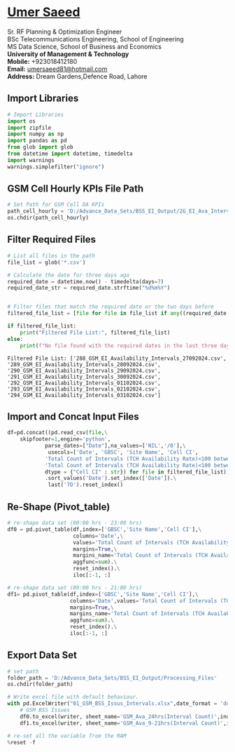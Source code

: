 #  [Umer Saeed](https://www.linkedin.com/in/engumersaeed/)
Sr. RF Planning & Optimization Engineer<br>
BSc Telecommunications Engineering, School of Engineering<br>
MS Data Science, School of Business and Economics<br>
**University of Management & Technology**<br>
**Mobile:**     +923018412180<br>
**Email:**  umersaeed81@hotmail.com<br>
**Address:** Dream Gardens,Defence Road, Lahore<br>

## Import Libraries


```python
# Import Libraries
import os
import zipfile
import numpy as np
import pandas as pd
from glob import glob
from datetime import datetime, timedelta
import warnings
warnings.simplefilter("ignore")
```

## GSM Cell Hourly KPIs File Path


```python
# Set Path for GSM Cell DA KPIs
path_cell_hourly = 'D:/Advance_Data_Sets/BSS_EI_Output/2G_EI_Ava_Intervals'
os.chdir(path_cell_hourly)
```

## Filter Required Files


```python
# List all files in the path
file_list = glob('*.csv')

# Calculate the date for three days ago
required_date = datetime.now() - timedelta(days=7)
required_date_str = required_date.strftime("%d%m%Y")


# Filter files that match the required date or the two days before
filtered_file_list = [file for file in file_list if any((required_date + timedelta(days=i)).strftime("%d%m%Y") in file for i in range(7))]

if filtered_file_list:
    print("Filtered File List:", filtered_file_list)
else:
    print(f"No file found with the required dates in the last three days.")
```

    Filtered File List: ['288_GSM_EI_Availability_Intervals_27092024.csv', '289_GSM_EI_Availability_Intervals_28092024.csv', '290_GSM_EI_Availability_Intervals_29092024.csv', '291_GSM_EI_Availability_Intervals_30092024.csv', '292_GSM_EI_Availability_Intervals_01102024.csv', '293_GSM_EI_Availability_Intervals_02102024.csv', '294_GSM_EI_Availability_Intervals_03102024.csv']
    

## Import and Concat Input Files


```python
df=pd.concat((pd.read_csv(file,\
    skipfooter=1,engine='python',
            parse_dates=["Date"],na_values=['NIL','/0'],\
             usecols=['Date', 'GBSC', 'Site Name', 'Cell CI',
            'Total Count of Intervals (TCH Availability Rate)<100 between 0:00-23:00',
            'Total Count of Intervals (TCH Availability Rate)<100 between 9:00-21:00'],
            dtype = {"Cell CI" : str}) for file in filtered_file_list))\
            .sort_values('Date').set_index(['Date']).\
             last('7D').reset_index()
```

## Re-Shape (Pivot_table)


```python
# re-shape data set (00:00 hrs - 23:00 hrs)
df0 = pd.pivot_table(df,index=['GBSC','Site Name','Cell CI'],\
                     columns='Date',\
                     values='Total Count of Intervals (TCH Availability Rate)<100 between 0:00-23:00',\
                     margins=True,\
                     margins_name='Total Count of Intervals (TCH Availability Rate)<100 between 0:00-23:00',\
                     aggfunc=sum).\
                     reset_index().\
                     iloc[:-1, :]
```


```python
# re-shape data set (09:00 hrs - 21:00 hrs)
df1= pd.pivot_table(df,index=['GBSC','Site Name','Cell CI'],\
                    columns='Date',values='Total Count of Intervals (TCH Availability Rate)<100 between 9:00-21:00',\
                    margins=True,\
                    margins_name='Total Count of Intervals (TCH Availability Rate)<100 between 9:00-21:00',
                    aggfunc=sum).\
                    reset_index().\
                    iloc[:-1, :]
```

## Export Data Set


```python
# set path
folder_path = 'D:/Advance_Data_Sets/BSS_EI_Output/Processing_Files'
os.chdir(folder_path)

# Write excel file with default behaviour.
with pd.ExcelWriter("01_GSM_BSS_Issus_Intervals.xlsx",date_format = 'dd-mm-yyyy',datetime_format='dd-mm-yyyy') as writer:
    # GSM BSS Issues
    df0.to_excel(writer, sheet_name='GSM_Ava_24hrs(Interval Count)',index=False)
    df1.to_excel(writer, sheet_name='GSM_Ava_9-21hrs(Interval Count)',index=False)
```


```python
# re-set all the variable from the RAM
%reset -f
```


```python

```
